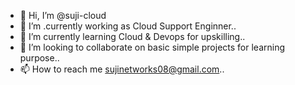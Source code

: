 - 👋 Hi, I’m @suji-cloud
- 👀 I’m .currently working as Cloud Support Enginner..  
- 🌱 I’m currently learning Cloud & Devops for upskilling.. 
- 💞️ I’m looking to collaborate on basic simple projects for learning purpose.. 
- 📫 How to reach me sujinetworks08@gmail.com..

<!---
suji-cloud/suji-cloud is a ✨ special ✨ repository because its `README.md` (this file) appears on your GitHub profile.
You can click the Preview link to take a look at your changes.
--->
